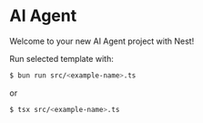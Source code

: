 AI Agent 
===

Welcome to your new AI Agent project with Nest!

Run selected template with:

```bash
$ bun run src/<example-name>.ts
```

or

```bash
$ tsx src/<example-name>.ts
```
